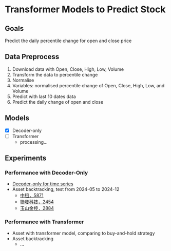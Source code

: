 # Transformer Models to Predict Stock 
## Goals
Predict the daily percentile change for open and close price

## Data Preprocess
1. Download data with Open, Close, High, Low, Volume
2. Transform the data to percentile change
3. Normalise
4. Variables: normalised percentile change of Open, Close, High, Low, and Volume
5. Predict with last 10 dates data
6. Predict the daily change of open and close

## Models 
- [x] Decoder-only
- [ ] Transformer
    - processing...

## Experiments
### Performance with Decoder-Only
- [Decoder-only for time series](https://research.google/blog/a-decoder-only-foundation-model-for-time-series-forecasting/)
- Asset backtracking, test from 2024-05 to 2024-12
    - [中租，5871](https://github.com/KJJHHH/Stock/blob/main/transformer/Model_Decoder/Model_Result/Decoder-only_class2_5871_backtest.png)
    - [聯發科技，2454](https://github.com/KJJHHH/Stock/blob/main/transformer/Model_Decoder/Model_Result/Decoder-only_class2_2454_backtest.png) 
    - [玉山金控，2884](https://github.com/KJJHHH/Stock/blob/main/transformer/Model_Decoder/Model_Result/Decoder-only_class2_2884_backtest.png) 
### Performance with Transformer
- Asset with transformer model, comparing to buy-and-hold strategy
- Asset backtracking
    - ...




